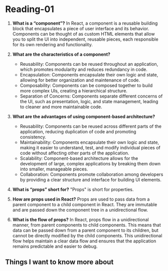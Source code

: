 # Reading-01 #

1. **What is a “component”?**
   In React, a component is a reusable building block that encapsulates a piece of user interface and its behavior. Components can be thought of as custom HTML elements that allow you to split the UI into independent, reusable pieces, each responsible for its own rendering and functionality.

2. **What are the characteristics of a component?**
   - Reusability: Components can be reused throughout an application, which promotes modularity and reduces redundancy in code.
   - Encapsulation: Components encapsulate their own logic and state, allowing for better organization and maintenance of code.
   - Composability: Components can be composed together to build more complex UIs, creating a hierarchical structure.
   - Separation of Concerns: Components separate different concerns of the UI, such as presentation, logic, and state management, leading to cleaner and more maintainable code.

3. **What are the advantages of using component-based architecture?**
   - Reusability: Components can be reused across different parts of the application, reducing duplication of code and promoting consistency.
   - Maintainability: Components encapsulate their own logic and state, making it easier to understand, test, and modify individual pieces of code without affecting other parts of the application.
   - Scalability: Component-based architecture allows for the development of large, complex applications by breaking them down into smaller, manageable pieces.
   - Collaboration: Components promote collaboration among developers by providing a clear structure and interface for building UI elements.

4. **What is “props” short for?**
   "Props" is short for properties.

5. **How are props used in React?**
   Props are used to pass data from a parent component to a child component in React. They are immutable and are passed down the component tree in a unidirectional flow.

6. **What is the flow of props?**
   In React, props flow in a unidirectional manner, from parent components to child components. This means that data can be passed down from a parent component to its children, but cannot be directly modified by the child components. This unidirectional flow helps maintain a clear data flow and ensures that the application remains predictable and easier to debug.

## Things I want to know more about ##